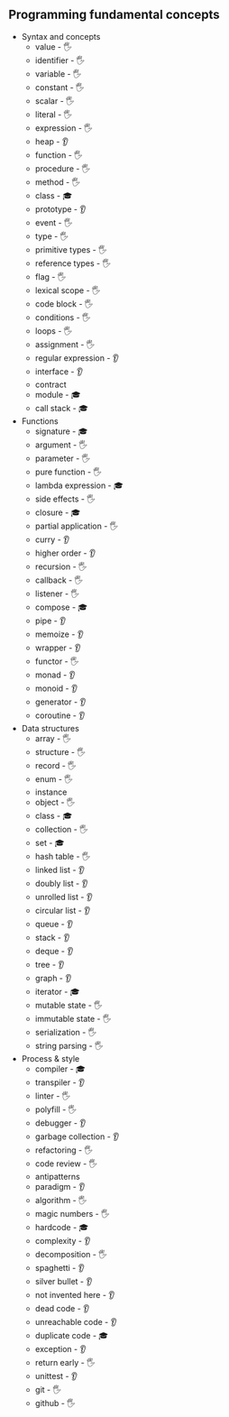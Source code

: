 ## Programming fundamental concepts

- Syntax and concepts
  - value - 🖐️
  - identifier - 🖐️
  - variable - 🖐️
  - constant - 🖐️
  - scalar - 🖐️
  - literal - 🖐️
  - expression - 🖐️
  - heap - 👂
  - function - 🖐️
  - procedure - 🖐️
  - method - 🖐️
  - class - 🎓
  - prototype - 👂
  - event - 🖐️
  - type - 🖐️
  - primitive types - 🖐️
  - reference types - 🖐️
  - flag - 🖐️
  - lexical scope - 🖐️
  - code block - 🖐️
  - conditions - 🖐️
  - loops - 🖐️
  - assignment - 🖐️
  - regular expression - 👂
  - interface - 👂
  - contract
  - module - 🎓
  - call stack - 🎓
- Functions
  - signature - 🎓
  - argument - 🖐️
  - parameter - 🖐️
  - pure function - 🖐️
  - lambda expression - 🎓
  - side effects - 🖐️
  - closure - 🎓
  - partial application - 🖐️
  - curry - 👂
  - higher order - 👂
  - recursion - 🖐️
  - callback - 🖐️
  - listener - 🖐️
  - compose - 🎓
  - pipe - 👂
  - memoize - 👂
  - wrapper - 👂
  - functor - 🖐️
  - monad - 👂
  - monoid - 👂
  - generator - 👂
  - coroutine - 👂
- Data structures
  - array - 🖐️
  - structure - 🖐️
  - record - 🖐️
  - enum - 🖐️
  - instance
  - object - 🖐️
  - class - 🎓
  - collection - 🖐️
  - set - 🎓
  - hash table - 🖐️
  - linked list - 👂
  - doubly list - 👂
  - unrolled list - 👂
  - circular list - 👂
  - queue - 👂
  - stack - 👂
  - deque - 👂
  - tree - 👂
  - graph - 👂
  - iterator - 🎓
  - mutable state - 🖐️
  - immutable state - 🖐️
  - serialization - 🖐️
  - string parsing - 🖐️
- Process & style
  - compiler - 🎓
  - transpiler - 👂
  - linter - 🖐️
  - polyfill - 🖐️
  - debugger - 👂
  - garbage collection - 👂
  - refactoring - 🖐️
  - code review - 🖐️
  - antipatterns
  - paradigm - 👂
  - algorithm - 🖐️
  - magic numbers - 🖐️
  - hardcode - 🎓
  - complexity - 👂
  - decomposition - 🖐️
  - spaghetti - 👂
  - silver bullet - 👂
  - not invented here - 👂
  - dead code - 👂
  - unreachable code - 👂
  - duplicate code - 🎓
  - exception - 👂
  - return early - 🖐️
  - unittest - 👂
  - git - 🖐️
  - github - 🖐️